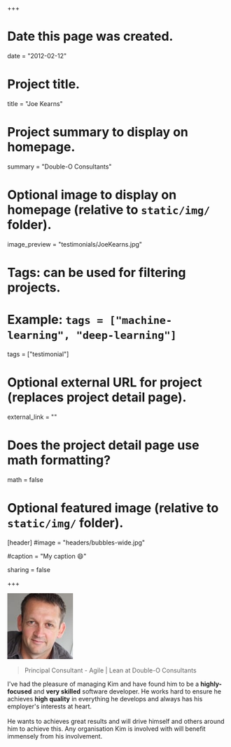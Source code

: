 +++
# Date this page was created.
date = "2012-02-12"

# Project title.
title = "Joe Kearns"

# Project summary to display on homepage.
summary = "Double-O Consultants"

# Optional image to display on homepage (relative to `static/img/` folder).
image_preview = "testimonials/JoeKearns.jpg"

# Tags: can be used for filtering projects.
# Example: `tags = ["machine-learning", "deep-learning"]`
tags = ["testimonial"]

# Optional external URL for project (replaces project detail page).
external_link = ""

# Does the project detail page use math formatting?
math = false

# Optional featured image (relative to `static/img/` folder).
[header]
#image = "headers/bubbles-wide.jpg"

#caption = "My caption :smile:"

sharing = false

+++

<img class="testimonial-img-bordered" src="../../img/testimonials/JoeKearns.jpg">

> Principal Consultant - Agile | Lean at Double-O Consultants

I've had the pleasure of managing Kim and have found him to be a **highly-focused** and **very skilled** software developer. He works hard to ensure he achieves **high quality** in everything he develops and always has his employer's interests at heart.<br><br>
He wants to achieves great results and will drive himself and others around him to achieve this. Any organisation Kim is involved with will benefit immensely from his involvement.

